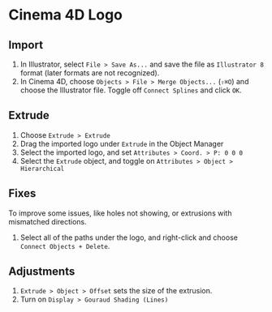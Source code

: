 # Cinema 4D Logo

## Import

1. In Illustrator, select `File > Save As...` and save the file as `Illustrator 8` format (later formats are not recognized).
2. In Cinema 4D, choose `Objects > File > Merge Objects...` (`⇧⌘O`) and choose the Illustrator file. Toggle off `Connect Splines` and click `OK`.

## Extrude

1. Choose `Extrude > Extrude`
2. Drag the imported logo under `Extrude` in the Object Manager
3. Select the imported logo, and set `Attributes > Coord. > P: 0 0 0`
4. Select the `Extrude` object, and toggle on `Attributes > Object > Hierarchical`

## Fixes

To improve some issues, like holes not showing, or extrusions with mismatched directions.

1. Select all of the paths under the logo, and right-click and choose `Connect Objects + Delete`.

## Adjustments

1. `Extrude > Object > Offset` sets the size of the extrusion.
2. Turn on `Display > Gouraud Shading (Lines)`
